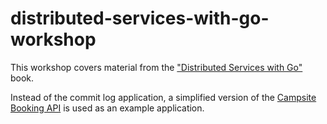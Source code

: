# distributed-services-with-go-workshop

This workshop covers material from
the ["Distributed Services with Go"](https://www.amazon.ca/Distributed-Services-Go-Reliable-Maintainable/dp/1680507605)
book.

Instead of the commit log application, a simplified version of
the [Campsite Booking API](https://github.com/igor-baiborodine/campsite-booking) is used as an example application.
